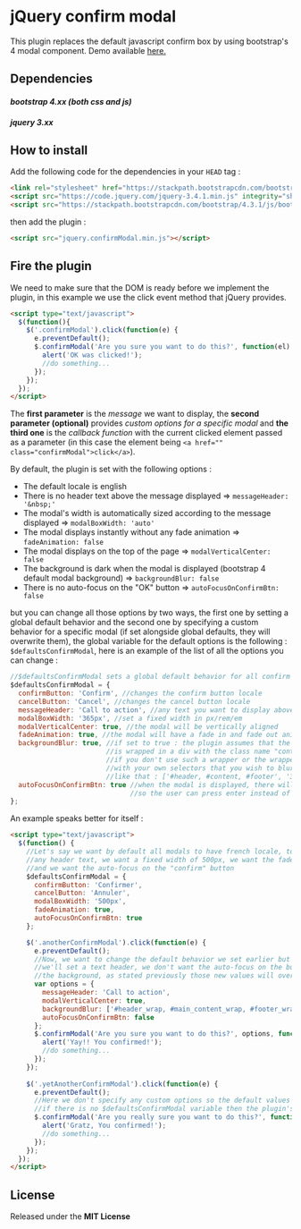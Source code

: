 # jQuery confirm modal

This plugin replaces the default javascript confirm box by using bootstrap's 4 modal component. Demo available [here.](https://tcja.github.io/jquery-confirm-modal/)

## Dependencies

#### *bootstrap 4.xx (both css and js)*
#### *jquery 3.xx*

## How to install
Add the following code for the dependencies in your `HEAD` tag :

```html
<link rel="stylesheet" href="https://stackpath.bootstrapcdn.com/bootstrap/4.3.1/css/bootstrap.min.css" integrity="sha384-ggOyR0iXCbMQv3Xipma34MD+dH/1fQ784/j6cY/iJTQUOhcWr7x9JvoRxT2MZw1T" crossorigin="anonymous">
<script src="https://code.jquery.com/jquery-3.4.1.min.js" integrity="sha256-CSXorXvZcTkaix6Yvo6HppcZGetbYMGWSFlBw8HfCJo=" crossorigin="anonymous"></script>
<script src="https://stackpath.bootstrapcdn.com/bootstrap/4.3.1/js/bootstrap.min.js" integrity="sha384-JjSmVgyd0p3pXB1rRibZUAYoIIy6OrQ6VrjIEaFf/nJGzIxFDsf4x0xIM+B07jRM" crossorigin="anonymous"></script>
```
then add the plugin :
```html
<script src="jquery.confirmModal.min.js"></script>
```

## Fire the plugin

We need to make sure that the DOM is ready before we implement the plugin, in this example we use the click event method that jQuery provides.
```html
<script type="text/javascript">
  $(function(){         
    $('.confirmModal').click(function(e) {
      e.preventDefault();              
      $.confirmModal('Are you sure you want to do this?', function(el) {
        alert('OK was clicked!');
        //do something...
      });
    });          
  });
</script>
```
The **first parameter** is the *message* we want to display, the **second parameter (optional)** provides *custom options for a specific modal* and **the third one** is the *callback function* with the current clicked element passed as a parameter (in this case the element being `<a href="" class="confirmModal">click</a>`).

By default, the plugin is set with the following options : 
* The default locale is english
* There is no header text above the message displayed => `messageHeader: '&nbsp;'`
* The modal's width is automatically sized according to the message displayed => `modalBoxWidth: 'auto'`
* The modal displays instantly without any fade animation => `fadeAnimation: false`
* The modal displays on the top of the page => `modalVerticalCenter: false`
* The background is dark when the modal is displayed (bootstrap 4 default modal background) => `backgroundBlur: false`
* There is no auto-focus on the "OK" button => `autoFocusOnConfirmBtn: false`

but you can change all those options by two ways, the first one by setting a global default behavior and the second one by specifying a custom behavior for a specific modal (if set alongside global defaults, they will overwrite them), the global variable for the default options is the following : `$defaultsConfirmModal`, here is an example of the list of all the options you can change :
```javascript
//$defaultsConfirmModal sets a global default behavior for all confirm modals
$defaultsConfirmModal = {
  confirmButton: 'Confirm', //changes the confirm button locale
  cancelButton: 'Cancel', //changes the cancel button locale
  messageHeader: 'Call to action', //any text you want to display above the main message
  modalBoxWidth: '365px', //set a fixed width in px/rem/em
  modalVerticalCenter: true, //the modal will be vertically aligned
  fadeAnimation: true, //the modal will have a fade in and fade out animation
  backgroundBlur: true, //if set to true : the plugin assumes that the content of your website
                        //is wrapped in a div with the class name "container" and applies a blur of 0.1rem,
                        //if you don't use such a wrapper or the wrapper has another name, you can pass an array
                        //with your own selectors that you wish to blur and also set your own blur weight in px/rem (optional)
                        //like that : ['#header, #content, #footer', '3px']
  autoFocusOnConfirmBtn: true //when the modal is displayed, there will be an auto-focus on the "OK"button
                              //so the user can press enter instead of clicking on the button
};
```

An example speaks better for itself :
```html
<script type="text/javascript">
  $(function() {
    //Let's say we want by default all modals to have french locale, to not display
    //any header text, we want a fixed width of 500px, we want the fade animation
    //and we want the auto-focus on the "confirm" button
    $defaultsConfirmModal = {
      confirmButton: 'Confirmer',
      cancelButton: 'Annuler',
      modalBoxWidth: '500px',
      fadeAnimation: true,
      autoFocusOnConfirmBtn: true
    };

    $('.anotherConfirmModal').click(function(e) {
      e.preventDefault();
      //Now, we want to change the default behavior we set earlier but just for this specific modal, 
      //we'll set a text header, we don't want the auto-focus on the button, we'll center the modal vertically and we want to blur
      //the background, as stated previously those new values will overwrite the default ones set with $defaultsConfirmModal variable
      var options = {
        messageHeader: 'Call to action',
        modalVerticalCenter: true,
        backgroundBlur: ['#header_wrap, #main_content_wrap, #footer_wrap'],
        autoFocusOnConfirmBtn: false
      };
      $.confirmModal('Are you sure you want to do this?', options, function(el) {
        alert('Yay!! You confirmed!');
        //do something...
      });
    });
  
    $('.yetAnotherConfirmModal').click(function(e) {
      e.preventDefault();
      //Here we don't specify any custom options so the default values from $defaultsConfirmModal will apply,
      //if there is no $defaultsConfirmModal variable then the plugin's default values will apply
      $.confirmModal('Are you really sure you want to do this?', function(el) {
        alert('Gratz, You confirmed!');
        //do something...
      });
    });
  });
</script>
```

## License

Released under the **MIT License**
